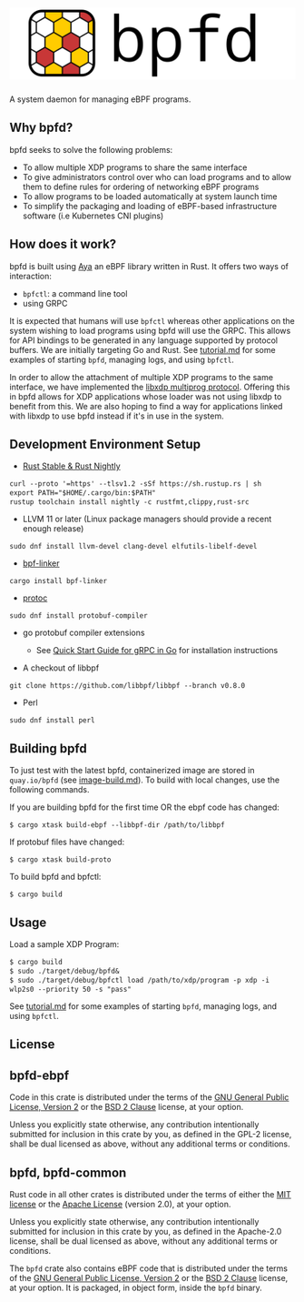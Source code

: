 # ![bpfd](./docs/img/bpfd.svg)

A system daemon for managing eBPF programs.
## Why bpfd?

bpfd seeks to solve the following problems:

- To allow multiple XDP programs to share the same interface
- To give administrators control over who can load programs and to allow them to define rules for ordering of networking eBPF programs
- To allow programs to be loaded automatically at system launch time
- To simplify the packaging and loading of eBPF-based infrastructure software (i.e Kubernetes CNI plugins)

## How does it work?

bpfd is built using [Aya](https://aya-rs.dev) an eBPF library written in Rust.
It offers two ways of interaction:

- `bpfctl`: a command line tool
- using GRPC

It is expected that humans will use `bpfctl` whereas other applications on the system wishing to load programs using
bpfd will use the GRPC. This allows for API bindings to be generated in any language supported by protocol buffers.
We are initially targeting Go and Rust.
See [tutorial.md](docs/admin/tutorial.md) for some examples of starting `bpfd`, managing logs, and using `bpfctl`.

In order to allow the attachment of multiple XDP programs to the same interface, we have implemented the
[libxdp multiprog protocol](https://github.com/xdp-project/xdp-tools/blob/master/lib/libxdp/protocol.org).
Offering this in bpfd allows for XDP applications whose loader was not using libxdp to benefit from this.
We are also hoping to find a way for applications linked with libxdp to use bpfd instead if it's
in use in the system.

## Development Environment Setup

- [Rust Stable & Rust Nightly](https://www.rust-lang.org/tools/install) 

```console
curl --proto '=https' --tlsv1.2 -sSf https://sh.rustup.rs | sh
export PATH="$HOME/.cargo/bin:$PATH"
rustup toolchain install nightly -c rustfmt,clippy,rust-src
```
- LLVM 11 or later (Linux package managers should provide a recent enough release)

```console
sudo dnf install llvm-devel clang-devel elfutils-libelf-devel
```

- [bpf-linker](https://github.com/aya-rs/bpf-linker)

```console
cargo install bpf-linker
```

- [protoc](https://grpc.io/docs/protoc-installation/)

```console
sudo dnf install protobuf-compiler
```

- go protobuf compiler extensions
  - See [Quick Start Guide for gRPC in Go](https://grpc.io/docs/languages/go/quickstart/) for installation instructions

- A checkout of libbpf

```console
git clone https://github.com/libbpf/libbpf --branch v0.8.0
```

- Perl
```console
sudo dnf install perl
```


## Building bpfd

To just test with the latest bpfd, containerized image are stored in `quay.io/bpfd` (see
[image-build.md](docs/developer/image-build.md)). To build with local changes, use the following commands.


If you are building bpfd for the first time OR the ebpf code has changed:
```console
$ cargo xtask build-ebpf --libbpf-dir /path/to/libbpf
```

If protobuf files have changed:
```console
$ cargo xtask build-proto
```

To build bpfd and bpfctl:
```console
$ cargo build
```

## Usage

Load a sample XDP Program:
```console
$ cargo build
$ sudo ./target/debug/bpfd&
$ sudo ./target/debug/bpfctl load /path/to/xdp/program -p xdp -i wlp2s0 --priority 50 -s "pass"
```

See [tutorial.md](docs/admin/tutorial.md) for some examples of starting `bpfd`, managing logs, and using `bpfctl`.

## License

## bpfd-ebpf

Code in this crate is distributed under the terms of the [GNU General Public License, Version 2] or the [BSD 2 Clause] license, at your option.

Unless you explicitly state otherwise, any contribution intentionally submitted for inclusion in this crate by you, as defined in the GPL-2 license, shall be dual licensed as above, without any additional terms or conditions.

## bpfd, bpfd-common

Rust code in all other crates is distributed under the terms of either the [MIT license] or the [Apache License] (version 2.0), at your option.

Unless you explicitly state otherwise, any contribution intentionally submitted for inclusion in this crate by you, as defined in the Apache-2.0 license, shall be dual licensed as above, without any additional terms or conditions.

The `bpfd` crate also contains eBPF code that is distributed under the terms of the [GNU General Public License, Version 2] or the [BSD 2 Clause] license, at your option. It is packaged, in object form, inside the `bpfd` binary.

[MIT license]: LICENSE-MIT
[Apache license]: LICENSE-APACHE
[GNU General Public License, Version 2]: LICENSE-GPL
[BSD 2 Clause]: LICENSE-BSD2
